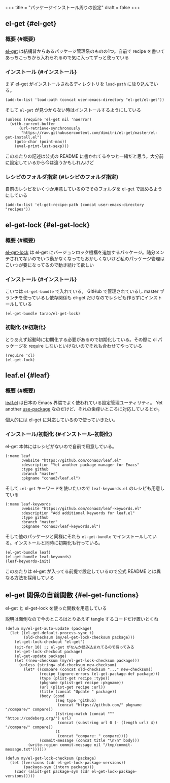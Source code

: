 +++
title = "パッケージインストール周りの設定"
draft = false
+++

## el-get {#el-get}


### 概要 {#概要}

[el-get](https://github.com/dimitri/el-get) は結構昔からあるパッケージ管理系のものの1つ。自前で recipe を書いてあっちこっちから入れられるので気に入ってずっと使っている


### インストール {#インストール}

まず el-get がインストールされるディレクトリを `load-path` に放り込んでいる。

```emacs-lisp
(add-to-list 'load-path (concat user-emacs-directory "el-get/el-get"))
```

そして `el-get` が見つからない時はインストールするようにしている

```emacs-lisp
(unless (require 'el-get nil 'noerror)
  (with-current-buffer
      (url-retrieve-synchronously
       "https://raw.githubusercontent.com/dimitri/el-get/master/el-get-install.el")
    (goto-char (point-max))
    (eval-print-last-sexp)))
```

このあたりの記述は公式の README に書かれてるやつと一緒だと思う。大分前に設定しているから今は違うかもしれんけど


### レシピのフォルダ指定 {#レシピのフォルダ指定}

自前のレシピをいくつか用意しているのでそのフォルダを el-get で読めるようにしている

```emacs-lisp
(add-to-list 'el-get-recipe-path (concat user-emacs-directory "recipes"))
```


## el-get-lock {#el-get-lock}


### 概要 {#概要}

[el-get-lock](https://github.com/tarao/el-get-lock) は el-get にバージョンロック機構を追加するパッケージ。随分メンテされてないのでいつ動かなくなってもおかしくないけど私のパッケージ管理はこいつが要になってるので動き続けて欲しい


### インストール {#インストール}

こいつは `el-get-bundle` で入れている。
GitHub で管理されているし master ブランチを使っているし依存関係も el-get だけなのでレシピも作らずにインストールしている

```emacs-lisp
(el-get-bundle tarao/el-get-lock)
```


### 初期化 {#初期化}

とりあえず起動時に初期化する必要があるので初期化している。その際に cl パッケージを require しないといけないのでそれも合わせてやっている

```emacs-lisp
(require 'cl)
(el-get-lock)
```


## leaf.el {#leaf}


### 概要 {#概要}

[leaf.el](https://github.com/conao3/leaf.el) は日本の Emacs 界隈でよく使われている設定管理ユーティリティ。
Yet another [use-package](https://github.com/jwiegley/use-package) なのだけど、それの歯痒いところに対応しているとか。

個人的には el-get  に対応しているので使っていきたい。


### インストール/初期化 {#インストール-初期化}

el-get 本体にはレシピがないので自前で用意している。

```emacs-lisp
(:name leaf
       :website "https://github.com/conao3/leaf.el"
       :description "Yet another package manager for Emacs"
       :type github
       :branch "master"
       :pkgname "conao3/leaf.el")
```

そして `:el-get` キーワードを使いたいので `leaf-keywords.el` のレシピも用意している

```emacs-lisp
(:name leaf-keywords
       :website "https://github.com/conao3/leaf-keywords.el"
       :description "Add additional keywords for leaf.el"
       :type github
       :branch "master"
       :pkgname "conao3/leaf-keywords.el")
```

そして他のパッケージと同様にそれら `el-get-bundle` でインストールしている。インストールと同時に初期化も行っている。

```emacs-lisp
(el-get-bundle leaf)
(el-get-bundle leaf-keywords)
(leaf-keywords-init)
```

このあたりは el-get が入ってる前提で設定しているので公式 README とは異なる方法を採用している


## el-get 関係の自前関数 {#el-get-functions}

el-get と el-get-lock を使った関数を用意している

説明は面倒なので今のところはとりあえず tangle するコードだけ置いとくね

```emacs-lisp
(defun my/el-get-auto-update (package)
  (let ((el-get-default-process-sync t)
        (old-checksum (my/el-get-lock-checksum package)))
    (el-get-lock-checkout "el-get")
    (sit-for 10) ;; el-get がなんか読み込まれてるので待ってみる
    (el-get-lock-checkout package)
    (el-get-update package)
    (let ((new-checksum (my/el-get-lock-checksum package)))
      (unless (string= old-checksum new-checksum)
        (let* ((compare (concat old-checksum "..." new-checksum))
               (recipe (ignore-errors (el-get-package-def package)))
               (type (plist-get recipe :type))
               (pkgname (plist-get recipe :pkgname))
               (url (plist-get recipe :url))
               (title (concat "Update " package))
               (body (cond
                      ((eq type 'github)
                       (concat "https://github.com/" pkgname "/compare/" compare))
                      ((string-match (concat "^" "https://codeberg.org/") url)
                       (concat (substring url 0 (- (length url) 4)) "/compare/" compare))
                      (t
                       (concat "compare: " compare))))
               (commit-message (concat title "\n\n" body)))
          (write-region commit-message nil "/tmp/commit-message.txt"))))))

(defun my/el-get-lock-checksum (package)
  (let ((versions (cdr el-get-lock-package-versions))
        (package-sym (intern package)))
    (cadr (alist-get package-sym (cdr el-get-lock-package-versions)))))
```
